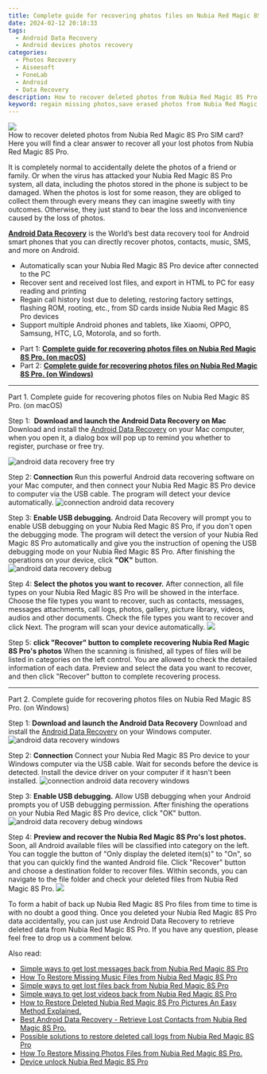```yaml
---
title: Complete guide for recovering photos files on Nubia Red Magic 8S Pro.
date: 2024-02-12 20:18:33
tags: 
  - Android Data Recovery
  - Android devices photos recovery
categories: 
  - Photos Recovery
  - Aiseesoft
  - FoneLab
  - Android
  - Data Recovery
description: How to recover deleted photos from Nubia Red Magic 8S Pro SIM card? Here you will find a clear answer to recover all your lost photos from Nubia Red Magic 8S Pro.
keyword: regain missing photos,save erased photos from Nubia Red Magic 8S Pro,Nubia Red Magic 8S Pro photos recovery,undelete photos from Nubia Red Magic 8S Pro,recover lost photos from Nubia Red Magic 8S Pro,android photos retrieval,how to get photos back from Nubia Red Magic 8S Pro,how to retrieve deleted photos from my Nubia Red Magic 8S Pro,how to retrieve photos from Nubia Red Magic 8S Pro,how to restore your files from Nubia Red Magic 8S Pro,extract photos from water damaged phone Nubia Red Magic 8S Pro,how to recover photos on Nubia Red Magic 8S Pro
---
```


<img src="https://img0mobiles.techidaily.com/images/best-assets/devices/nubia/nubia-red-magic-8s-pro/2.jpg" class="atpl-imgstyle"  />

<div class="atpl-content atpl-for-fonelab-android recover-photos">

<div class="atpl-post-description-part-1">
How to recover deleted photos from Nubia Red Magic 8S Pro SIM card? Here you will find a clear answer to recover all your lost photos from Nubia Red Magic 8S Pro.
</div>



<div class="atpl-post-description-part-2">
<div class="tpl-content-sub-paragraph-normal">
  <p>
    It is completely normal to accidentally delete the photos of a friend or family. Or when the virus has attacked your Nubia Red Magic 8S Pro system, all data, including the photos stored in the phone is subject to be damaged. When the photos is lost for some reason, they are obliged to collect them through every means they can imagine sweetly with tiny outcomes. Otherwise, they just stand to bear the loss and inconvenience caused by the loss of photos.
  </p>
</div>
</div>

<div class="atpl-post-description-part-3">
<div class="tpl-content-sub-paragraph-content">
  <p>
    <a href="https://tools.techidaily.com/aiseesoft-android-data-recovery/" target="_blank" rel="noopener"><strong>Android Data Recovery</strong></a> is the World’s best data recovery tool for Android smart phones that you can directly recover photos, contacts, music, SMS, and more on Android.
  </p>
</div>
<div class="tpl-content-sub-paragraph-content">
  <ul class="tpl-content-sub-paragraph-ul-style">
    <li>Automatically scan your Nubia Red Magic 8S Pro device after connected to the PC</li>
    <li>Recover sent and received lost files, and export in HTML to PC for easy reading and printing</li>
    <li>Regain call history lost due to deleting, restoring factory settings, flashing ROM, rooting, etc., from SD cards inside Nubia Red Magic 8S Pro devices</li>
    <li>Support multiple Android phones and tablets, like Xiaomi, OPPO, Samsung, HTC, LG, Motorola, and so forth.</li>
  </ul>
</div>
</div>

<ul>
  <li>Part 1: <strong><a href="#p1"> Complete guide for recovering photos files on Nubia Red Magic 8S Pro.  (on macOS)</a></strong></li>
  <li>Part 2: <strong><a href="#p2"> Complete guide for recovering photos files on Nubia Red Magic 8S Pro.  (on Windows)</a></strong></li>
</ul>




<!-- Part 1 -->
<a id="p1" name="p1" ></a><hr>

<div>
  <span class="atpl-step-part-style">Part 1. Complete guide for recovering photos files on Nubia Red Magic 8S Pro. (on macOS)</span>
</div>  

<span class="atpl-stepstyle-a"><span>Step 1: </span></span> <strong>Download and launch the Android Data Recovery on Mac</strong>
Download and install the <a href="https://tools.techidaily.com/aiseesoft-android-data-recovery/" target="_blank" rel="noopener">Android Data Recovery</a> on your Mac computer, when you open it, a dialog box will pop up to remind you whether to register, purchase or free try.

<img src="https://tools.techidaily.com/images/apps/aiseesoft/android-data-recovery/mac-free-try.png" class="atpl-imgstyle" alt="android data recovery free try" />

<span class="atpl-stepstyle-a"><span>Step 2: </span></span> <strong>Connection</strong>
Run this powerful Android data recovering software on your Mac computer, and then connect your Nubia Red Magic 8S Pro device to computer via the USB cable. The program will detect your device automatically.
<img src="https://tools.techidaily.com/images/apps/aiseesoft/android-data-recovery/mac-connection-interface.jpg" class="atpl-imgstyle" alt="connection android data recovery" />

<span class="atpl-stepstyle-a"><span>Step 3: </span></span> <strong>Enable USB debugging.</strong>
Android Data Recovery will prompt you to enable USB debugging on your Nubia Red Magic 8S Pro, if you don't open the debugging mode. The program will detect the version of your Nubia Red Magic 8S Pro automatically and give you the instruction of opening the USB debugging mode on your Nubia Red Magic 8S Pro. After finishing the operations on your device, click <strong>"OK"</strong> button.
<img src="https://tools.techidaily.com/images/apps/aiseesoft/android-data-recovery/mac-android-usb-debug.jpg"  class="atpl-imgstyle" alt="android data recovery debug" />

<span class="atpl-stepstyle-a"><span>Step 4: </span></span> <strong>Select the photos you want to recover.</strong>
After connection, all file types on your Nubia Red Magic 8S Pro will be showed in the interface. Choose the file types you want to recover, such as contacts, messages, messages attachments, call logs, photos, gallery, picture library, videos, audios and other documents. Check the file types you want to recover and click Next. The program will scan your device automatically.
<img src="https://tools.techidaily.com/images/apps/aiseesoft/android-data-recovery/mac-choose-type-photos.jpg" class="atpl-imgstyle"  />

<span class="atpl-stepstyle-a"><span>Step 5: </span></span> <strong>click "Recover" button to  complete recovering Nubia Red Magic 8S Pro's photos</strong>
When the scanning is finished, all types of files will be listed in categories on the left control. You are allowed to check the detailed information of each data. Preview and select the data you want to recover, and then click "Recover" button to complete recovering process.


<a id="p2" name="p2"></a><hr>

<!-- Part 2 -->
<div>
  <span class="atpl-step-part-style">Part 2. Complete guide for recovering photos files on Nubia Red Magic 8S Pro. (on Windows)</span>
</div>

<span class="atpl-stepstyle-a"><span>Step 1: </span></span> <strong>Download and launch the Android Data Recovery</strong>
Download and install the <a href="https://tools.techidaily.com/aiseesoft-android-data-recovery/" target="_blank" rel="noopener">Android Data Recovery</a> on your Windows computer.
<img src="https://tools.techidaily.com/images/apps/aiseesoft/android-data-recovery/win-start-interface.png"  class="atpl-imgstyle" alt="android data recovery windows" />

<span class="atpl-stepstyle-a"><span>Step 2: </span></span> <strong>Connection</strong>
Connect your Nubia Red Magic 8S Pro device to your Windows computer via the USB cable. Wait for seconds before the device is detected. Install the device driver on your computer if it hasn't been installed.
<img src="https://tools.techidaily.com/images/apps/aiseesoft/android-data-recovery/win-connection-interface.png" class="atpl-imgstyle" alt="connection android data recovery windows" />

<span class="atpl-stepstyle-a"><span>Step 3: </span></span> <strong>Enable USB debugging.</strong>
Allow USB debugging when your Android prompts you of USB debugging permission. After finishing the operations on your Nubia Red Magic 8S Pro device, click "OK" button.
<img src="https://tools.techidaily.com/images/apps/aiseesoft/android-data-recovery/win-android-usb-debug.png" class="atpl-imgstyle" alt="android data recovery debug windows" />

<span class="atpl-stepstyle-a"><span>Step 4: </span></span> <strong>Preview and recover the Nubia Red Magic 8S Pro's lost photos.</strong>
Soon, all Android available files will be classified into category on the left. You can toggle the button of "Only display the deleted item(s)" to "On", so that you can quickly find the wanted Android file. Click "Recover" button and choose a destination folder to recover files. Within seconds, you can navigate to the file folder and check your deleted files from Nubia Red Magic 8S Pro.
<img src="https://tools.techidaily.com/images/apps/aiseesoft/android-data-recovery/win-recover-photos.png" class="atpl-imgstyle"  />

<div class="atpl-post-description-part-4">
<div class="tpl-content-sub-paragraph-normal">
  <p>
    To form a habit of back up Nubia Red Magic 8S Pro files from time to time is with no doubt a good thing. Once you deleted your Nubia Red Magic 8S Pro data accidentally, you can just use Android Data Recovery to retrieve deleted data from Nubia Red Magic 8S Pro. If you have any question, please feel free to drop us a comment below.
  </p>
</div>
</div>

<ins class="adsbygoogle"
     style="display:block"
     data-ad-client="ca-pub-7571918770474297"
     data-ad-slot="8358498916"
     data-ad-format="auto"
     data-full-width-responsive="true"></ins>

<span class="atpl-alsoreadstyle">Also read:</span>
<div><ul>
<li><a href="/simple-ways-to-get-lost-messages-back-from-nubia-red-magic-8s-pro-by-fonelab-android-recover-messages/" target="_blank" rel="noopener"><u>Simple ways to get lost messages back from Nubia Red Magic 8S Pro</u></a></li>
<li><a href="/how-to-restore-missing-music-files-from-nubia-red-magic-8s-pro-by-fonelab-android-recover-music/" target="_blank" rel="noopener"><u>How To  Restore Missing Music Files from Nubia Red Magic 8S Pro</u></a></li>
<li><a href="/simple-ways-to-get-lost-files-back-from-nubia-red-magic-8s-pro-by-fonelab-android-recover-data/" target="_blank" rel="noopener"><u>Simple ways to get lost files back from Nubia Red Magic 8S Pro</u></a></li>
<li><a href="/simple-ways-to-get-lost-videos-back-from-nubia-red-magic-8s-pro-by-fonelab-android-recover-video/" target="_blank" rel="noopener"><u>Simple ways to get lost videos back from Nubia Red Magic 8S Pro</u></a></li>
<li><a href="/how-to-restore-deleted-nubia-red-magic-8s-pro-pictures-an-easy-method-explained-by-fonelab-android-recover-pictures/" target="_blank" rel="noopener"><u>How to Restore Deleted Nubia Red Magic 8S Pro Pictures  An Easy Method Explained.</u></a></li>
<li><a href="/best-android-data-recovery-retrieve-lost-contacts-from-nubia-red-magic-8s-pro-by-fonelab-android-recover-contacts/" target="_blank" rel="noopener"><u>Best Android Data Recovery - Retrieve Lost Contacts from Nubia Red Magic 8S Pro.</u></a></li>
<li><a href="/possible-solutions-to-restore-deleted-call-logs-from-nubia-red-magic-8s-pro-by-fonelab-android-recover-call-logs/" target="_blank" rel="noopener"><u>Possible solutions to restore deleted call logs from Nubia Red Magic 8S Pro</u></a></li>
<li><a href="/how-to-restore-missing-photos-files-from-nubia-red-magic-8s-pro-by-fonelab-android-recover-photos/" target="_blank" rel="noopener"><u>How To  Restore Missing Photos Files from Nubia Red Magic 8S Pro.</u></a></li>
<li><a href="/device-unlock-nubia-red-magic-8s-pro-by-drfone-android-unlock-android-unlock/" target="_blank" rel="noopener"><u>Device unlock  Nubia Red Magic 8S Pro</u></a></li>
</ul></div>

</div>
